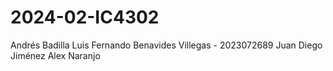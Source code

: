 # 2024-02-IC4302

Andrés Badilla
Luis Fernando Benavides Villegas - 2023072689
Juan Diego Jiménez 
Alex Naranjo
